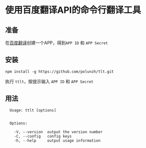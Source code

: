 # 使用百度翻译API的命令行翻译工具

## 准备

在[百度翻译](http://api.fanyi.baidu.com/api/trans/product/desktop)创建一个APP，得到`APP ID` 和 `APP Secret`

## 安装

`npm install -g https://github.com/polunzh/tlt.git`

执行 `ttlt`，按提示输入 `APP ID` 和 `APP Secret`

## 用法
```
  Usage: ttlt [options]


  Options:

    -V, --version  output the version number
    -C, --config   config keys
    -h, --help     output usage information
```